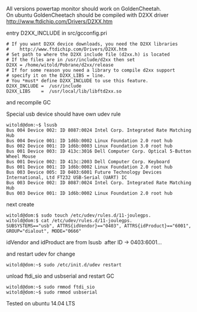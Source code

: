 All versions powertap monitor should work on GoldenCheetah.</br>
On ubuntu GoldenCheetach should be compiled with D2XX driver  http://www.ftdichip.com/Drivers/D2XX.htm 

entry D2XX_INCLUDE in  src/gcconfig.pri

    # If you want D2XX device downloads, you need the D2XX libraries    
    #    http://www.ftdichip.com/Drivers/D2XX.htm    
    # Set path to where the D2XX include file (d2xx.h) is located    
    # If the files are in /usr/include/d2xx then set    
    D2XX = /home/witold/Pobrane/d2xx/release     
    # If for some reason you need a library to compile d2xx support
    # specify it on the D2XX_LIBS = line.
    # You *must* define D2XX_INCLUDE to use this feature.
    D2XX_INCLUDE =  /usr/include  
    D2XX_LIBS    =  /usr/local/lib/libftd2xx.so

and recompile GC



Special usb device should have own udev rule

    witold@dom:~$ lsusb      
    Bus 004 Device 002: ID 8087:0024 Intel Corp. Integrated Rate Matching Hub 
    Bus 004 Device 001: ID 1d6b:0002 Linux Foundation 2.0 root hub
    Bus 002 Device 001: ID 1d6b:0003 Linux Foundation 3.0 root hub
    Bus 001 Device 003: ID 413c:3016 Dell Computer Corp. Optical 5-Button Wheel Mouse
    Bus 001 Device 002: ID 413c:2003 Dell Computer Corp. Keyboard
    Bus 001 Device 001: ID 1d6b:0002 Linux Foundation 2.0 root hub
    Bus 003 Device 005: ID 0403:6001 Future Technology Devices International, Ltd FT232 USB-Serial (UART) IC
    Bus 003 Device 002: ID 8087:0024 Intel Corp. Integrated Rate Matching Hub
    Bus 003 Device 001: ID 1d6b:0002 Linux Foundation 2.0 root hub

next create

    witold@dom:$ sudo touch /etc/udev/rules.d/11-joulegps.
    witold@dom:$ cat /etc/udev/rules.d/11-joulegps. 
    SUBSYSTEMS=="usb", ATTRS{idVendor}=="0403", ATTRS{idProduct}=="6001", GROUP="dialout", MODE="0666"

idVendor and idProduct are from lsusb  after ID -> 0403:6001...  

and restart udev for change

    witold@dom:~$ sudo /etc/init.d/udev restart    


unload ftdi_sio and usbserial and restart GC

    witold@dom:~$ sudo rmmod ftdi_sio    
    witold@dom:~$ sudo rmmod usbserial    


Tested on ubuntu 14.04 LTS